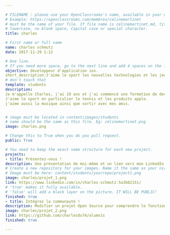 ```yaml
---
                 
# FILENAME : please use your OpenClassrooms's name, available in your url.
# Example: https://openclassrooms.com/membres/celinemartinet
# must be the name of your file. If file name is celinemartinet.md, title is celinemartinet.
# lowercase, no blank space, Capital case or special character.
title: charles

# First name or full name
name: charles schmutz
date: 2017-11-29 1:12

# One line.
# If you need more space, go to the next line and add 4 spaces on the left, as in 'description'.
objective: developpeur d'application ios.
short_description:J'aime le sport les nouvelles technologies et les jeux videos.
# don't touch that
template: students
description:
Je m'appelle Charles, j'ai 19 ans et j'ai commencé une formation de developpeur d'applications ios.
J'aime le sport en particulier le tennis et les produits apple.
j'aime aussi la musique ainsi que sortir avec mes amis.


# image must be located in content/images/students
# name should be the same as this file. Eg: celinemartinet.png
image: charles.png

# Change this to True when you do you pull request.
public: True

# You need to keep the exact same structure for each new project.
projects:
- title: Présentez-vous !
description: Une présentation de moi-même et un lien vers mon LinkedIn.
# Create a new repository for your images. Name it the same as your nickname and profile picture.
# Image must be here: content/students/yourrepo/project1.png
image: charles/projet_1.png
link: https://www.linkedin.com/in/charles-schmutz-5a3b82151/
# 'true' makes it fully available.
# 'false' will add a black layer on the picture. IT WILL BE PUBLIC!
finished: true
- title: Intégrez la communauté !
description: Modifier un projet Open Source pour comprendre le fonctionnement de Git, de Github et des pull requests.
image: charles/projet_2.png
link: https://github.com/charlesdu74/alumnis
finished: true

---
```


